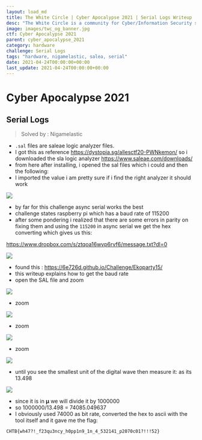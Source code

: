 ```yaml
---
layout: load_md
title: The White Circle | Cyber Apocalypse 2021 | Serial Logs Writeup
desc: "The White Circle is a community for Cyber/Information Security students, enthusiasts and professionals. You can discuss anything related to Security, share your knowledge with others, get help when you need it and proceed further in your journey with amazing people from all over the world."
image: images/twc_og_banner.jpg
ctf: Cyber Apocalypse 2021
parent: cyber_apocalypse_2021
category: hardware
challenge: Serial Logs
tags: "hardware, nigamelastic, salea, serial"
date: 2021-04-24T00:00:00+00:00
last_update: 2021-04-24T00:00:00+00:00
---
```


<h1 class="heading card-title white-text">Cyber Apocalypse 2021</h1>

## Serial Logs

> Solved by : Nigamelastic

* `.sal` files are saleae logic analyzer files. 
* I got this as reference https://dystopia.sg/allesctf20-PWNkemon/
so i downloaded the sla logic analyzer
https://www.saleae.com/downloads/
* from here after installing, i opened the sal files which i could and then the following:
* I imported the value i am pretty sure if i find the right analyzer it should work

![](https://i.imgur.com/mO5s5Lx.png)

* by far for this challenge async serial works the best
* challenge states raspberry pi which has a baud rate of 115200
* after some pondering i realized that there are some errors in parity on fixing them and using the `115200` in async serial we get the hex converting which gives us this:

https://www.dropbox.com/s/ztqoa16wvp6rvf6/message.txt?dl=0

![](https://i.imgur.com/1wJv0Ws.png)

* found this : https://6e726d.github.io/Challenge/Ekoparty15/
* this writeup explains how to get the baud rate
* open the SAL file and zoom

![](https://i.imgur.com/hgD3Jz4.png)

* zoom 

![](https://i.imgur.com/fzE0pOJ.png)

* zoom

![](https://i.imgur.com/qwj6blJ.png)

* zoom 

![](https://i.imgur.com/1Gl1HTX.png)

* until you see the smallest unit of the digital wave then measure it: as its 13.498

![](https://i.imgur.com/j0S5hvd.png)

* since it is in **μ** we will divide it by 1000000
* so 1000000/13.498 = 74085.049637
* I obviously used 74000 as bit rate, converted the hex to ascii with the tool itself and it gave me the flag:

```
CHTB{wh47?!_f23qu3ncy_h0pp1n9_1n_4_532141_p2070c01?!!!52}
```

